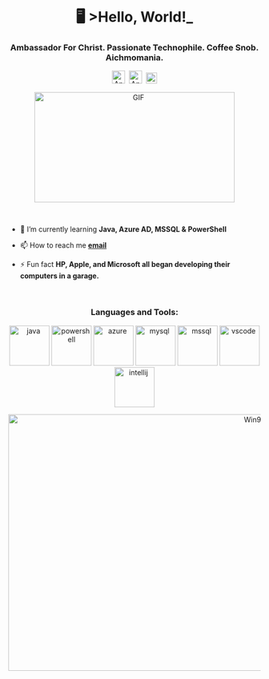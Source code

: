 <h1 align="center">🖥️ >Hello, World!_</h1>
<h3 align="center">Ambassador For Christ. Passionate Technophile. Coffee Snob. Aichmomania.</h3>
<p align="center">
  <a href="https://carbonite.co.za/index.php?members/andrew_smith.15597/" target="_blank"><img alt="Andrew_Smith | Carbonite" width="26px" src="https://i.imgur.com/VX3ERjw.png" /></a>&nbsp;
  <a href="https://linkedin.com/in/andrezsmit" target="_blank"><img alt="Andrew_Smith's LinkedIn" width="26px" src="https://i.imgur.com/EUZ0btH.png" /></a>&nbsp;
  <a href="https://open.spotify.com/playlist/76Hxoh9ceKX8rPsmZVITyU?si=ff0422e5ec284620" target="_blank"><img alt="Music of the Harry Potter films" width="22px" src="https://upload.wikimedia.org/wikipedia/commons/1/19/Spotify_logo_without_text.svg" /></a>
</p>

<p align="center"> <img alt="GIF" src="https://c.tenor.com/mGgWY8RkgYMAAAAC/hello-world.gif?raw=true" width="400" height="220"/>

&nbsp;&nbsp;

- 🌱 I’m currently learning **Java, Azure AD, MSSQL & PowerShell**

- 📫 How to reach me **[email](mailto:andrez.smit@gmail.com)**

- ⚡ Fun fact **HP, Apple, and Microsoft all began developing their computers in a garage.**

&nbsp;&nbsp;

<h3 align="middle">Languages and Tools:</h3>
<p align="middle"> <img src="https://i.imgur.com/4dZYy5v.png" alt="java" width="80" height="80"/> </a> 
<img src="https://i.imgur.com/TokWX2v.png" alt="powershell" width="80" height="80"/> </a> 
<img src="https://i.imgur.com/LZu4AdR.png" alt="azure" width="80" height="80"/> </a> 
<img src="https://i.imgur.com/NL0HRop.png" alt="mysql" width="80" height="80"/> </a> 
<img src="https://i.imgur.com/NgtgbUq.png" alt="mssql" width="80" height="80"/> </a>  
<img src="https://i.imgur.com/qVIcSpH.png" alt="vscode" width="80" height="80"/> </a> 
<img src="https://i.imgur.com/mQIDCpH.png" alt="intellij" width="80" height="80"/> </a> </p>




<p align="center"> <img alt="Win95" src="https://www.bleepstatic.com/content/hl-images/2021/03/27/windows-95-header.jpg" width="968" height="512"/>
